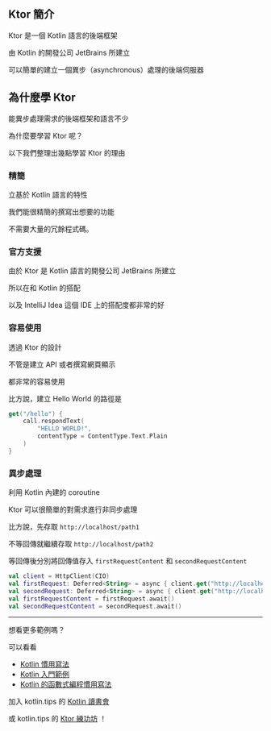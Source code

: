 ## Ktor 簡介

Ktor 是一個 Kotlin 語言的後端框架

由 Kotlin 的開發公司 JetBrains 所建立

可以簡單的建立一個異步（asynchronous）處理的後端伺服器

## 為什麼學 Ktor

能異步處理需求的後端框架和語言不少

為什麼要學習 Ktor 呢？

以下我們整理出幾點學習 Ktor 的理由

### 精簡

立基於 Kotlin 語言的特性

我們能很精簡的撰寫出想要的功能

不需要大量的冗餘程式碼。

### 官方支援

由於 Ktor 是 Kotlin 語言的開發公司 JetBrains 所建立

所以在和 Kotlin 的搭配

以及 IntelliJ Idea 這個 IDE 上的搭配度都非常的好

### 容易使用

透過 Ktor 的設計

不管是建立 API 或者撰寫網頁顯示

都非常的容易使用

比方說，建立 Hello World 的路徑是

```kotlin
get("/hello") {
    call.respondText(
		"HELLO WORLD!", 
		contentType = ContentType.Text.Plain
	)
}
```

### 異步處理

利用 Kotlin 內建的 coroutine

Ktor 可以很簡單的對需求進行非同步處理

比方說，先存取 `http://localhost/path1`

不等回傳就繼續存取 `http://localhost/path2`

等回傳後分別將回傳值存入 `firstRequestContent` 和 `secondRequestContent`

```kotlin
val client = HttpClient(CIO)
val firstRequest: Deferred<String> = async { client.get("http://localhost/path1") }
val secondRequest: Deferred<String> = async { client.get("http://localhost/path2") }
val firstRequestContent = firstRequest.await()
val secondRequestContent = secondRequest.await()
```

-----

想看更多範例嗎？

可以看看

* [Kotlin 慣用寫法](idioms.md)
* [Kotlin 入門範例](kotlin-syntax.md)
* [Kotlin 的函數式編程慣用寫法](kotlin-functional-programming-example.md)


加入 kotlin.tips 的 [Kotlin 讀書會](https://tw.kotlin.tips/study-jams) 

或 kotlin.tips 的 [Ktor 練功坊](https://tw.kotlin.tips/dojos/ktortw) ！
